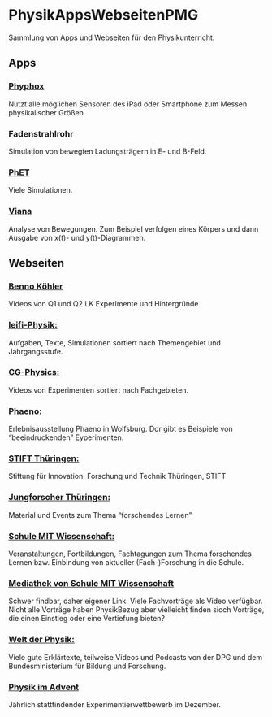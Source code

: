 # PhysikAppsWebseitenPMG
Sammlung von Apps und Webseiten für den Physikunterricht.

## Apps

### [Phyphox](https://phyphox.org/de/home-de/)
Nutzt alle möglichen Sensoren des iPad oder Smartphone zum Messen
physikalischer Größen


### Fadenstrahlrohr
Simulation von bewegten Ladungsträgern in E- und B-Feld. 


### [PhET](https://phet.colorado.edu/de/)
Viele Simulationen.


### [Viana](https://apps.apple.com/de/app/viana-videoanalyse/id1031084428)
Analyse von Bewegungen. Zum Beispiel verfolgen eines Körpers und dann Ausgabe von x(t)- und y(t)-Diagrammen.

## Webseiten

### [Benno Köhler](https://youtube.com/playlist?list=PLP70cv1BEKX908ageHfpoiyOaAgTXSBOa)
Videos von Q1 und Q2 LK Experimente und Hintergründe 
	

### [leifi-Physik:](https://www.leifiphysik.de/)
Aufgaben, Texte, Simulationen sortiert nach Themengebiet und Jahrgangsstufe.


### [CG-Physics:](https://www.cg-physics.org/index.php/de/)
Videos von Experimenten sortiert nach Fachgebieten.


### [Phaeno:](https://www.phaeno.de/blog/thema/experimente/)
Erlebnisausstellung Phaeno in Wolfsburg. Dor gibt es Beispiele von “beeindruckenden” Eyperimenten.


### [STIFT Thüringen:](https://www.stift-thueringen.de)
Stiftung für Innovation, Forschung und Technik Thüringen, STIFT 


### [Jungforscher Thüringen:](https://jungforscher-thueringen.de)
Material und Events zum Thema “forschendes Lernen”


### [Schule MIT Wissenschaft:](https://jungforscher-thueringen.de/schule-mit-wissenschaft/)
Veranstaltungen, Fortbildungen, Fachtagungen zum Thema forschendes Lernen bzw. Einbindung von
aktueller (Fach-)Forschung in die Schule.

### [Mediathek von Schule MIT Wissenschaft](https://jungforscher-thueringen.de/schule-mit-wissenschaft/mediathek/)
Schwer findbar, daher eigener Link. Viele Fachvorträge als Video verfügbar. 
Nicht alle Vorträge haben PhysikBezug aber vielleicht finden sioch Vorträge, die einen Einstieg oder eine Vertiefung bieten?

### [Welt der Physik:](https://www.weltderphysik.de/)
Viele gute Erklärtexte, teilweise Videos und Podcasts von der DPG und dem Bundesministerium für Bildung und Forschung.


### [Physik im Advent](https://www.physik-im-advent.de)
Jährlich stattfindender Experimentierwettbewerb im Dezember.
